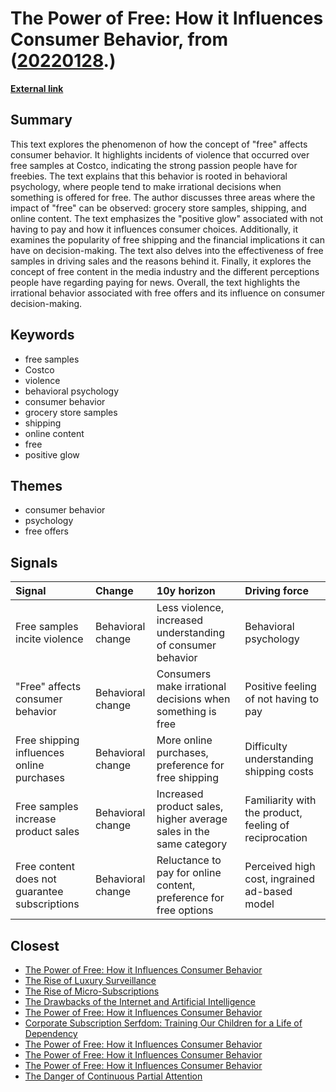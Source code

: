 # __The Power of Free: How it Influences Consumer Behavior__, from ([20220128](https://kghosh.substack.com/p/20220128).)

__[External link](https://thehustle.co/why-free-stuff-makes-us-irrational/)__



## Summary

This text explores the phenomenon of how the concept of "free" affects consumer behavior. It highlights incidents of violence that occurred over free samples at Costco, indicating the strong passion people have for freebies. The text explains that this behavior is rooted in behavioral psychology, where people tend to make irrational decisions when something is offered for free. The author discusses three areas where the impact of "free" can be observed: grocery store samples, shipping, and online content. The text emphasizes the "positive glow" associated with not having to pay and how it influences consumer choices. Additionally, it examines the popularity of free shipping and the financial implications it can have on decision-making. The text also delves into the effectiveness of free samples in driving sales and the reasons behind it. Finally, it explores the concept of free content in the media industry and the different perceptions people have regarding paying for news. Overall, the text highlights the irrational behavior associated with free offers and its influence on consumer decision-making.

## Keywords

* free samples
* Costco
* violence
* behavioral psychology
* consumer behavior
* grocery store samples
* shipping
* online content
* free
* positive glow

## Themes

* consumer behavior
* psychology
* free offers

## Signals

| Signal                                        | Change            | 10y horizon                                                        | Driving force                                          |
|:----------------------------------------------|:------------------|:-------------------------------------------------------------------|:-------------------------------------------------------|
| Free samples incite violence                  | Behavioral change | Less violence, increased understanding of consumer behavior        | Behavioral psychology                                  |
| "Free" affects consumer behavior              | Behavioral change | Consumers make irrational decisions when something is free         | Positive feeling of not having to pay                  |
| Free shipping influences online purchases     | Behavioral change | More online purchases, preference for free shipping                | Difficulty understanding shipping costs                |
| Free samples increase product sales           | Behavioral change | Increased product sales, higher average sales in the same category | Familiarity with the product, feeling of reciprocation |
| Free content does not guarantee subscriptions | Behavioral change | Reluctance to pay for online content, preference for free options  | Perceived high cost, ingrained ad-based model          |

## Closest

* [The Power of Free: How it Influences Consumer Behavior](0b5ca258e9c7ed2f9f6cf60dd523e148)
* [The Rise of Luxury Surveillance](382ab5700ea4e7c189a438c6e024ef18)
* [The Rise of Micro-Subscriptions](01dd20372573227317c7126faacfec9b)
* [The Drawbacks of the Internet and Artificial Intelligence](652fc7ec1f422e931bc5a9ba8011650a)
* [The Power of Free: How it Influences Consumer Behavior](0b5ca258e9c7ed2f9f6cf60dd523e148)
* [Corporate Subscription Serfdom: Training Our Children for a Life of Dependency](6bccf38c9e97c992a3f5861fc6297380)
* [The Power of Free: How it Influences Consumer Behavior](0b5ca258e9c7ed2f9f6cf60dd523e148)
* [The Power of Free: How it Influences Consumer Behavior](0b5ca258e9c7ed2f9f6cf60dd523e148)
* [The Power of Free: How it Influences Consumer Behavior](0b5ca258e9c7ed2f9f6cf60dd523e148)
* [The Danger of Continuous Partial Attention](417df5448432cb603f40dec77f469b87)